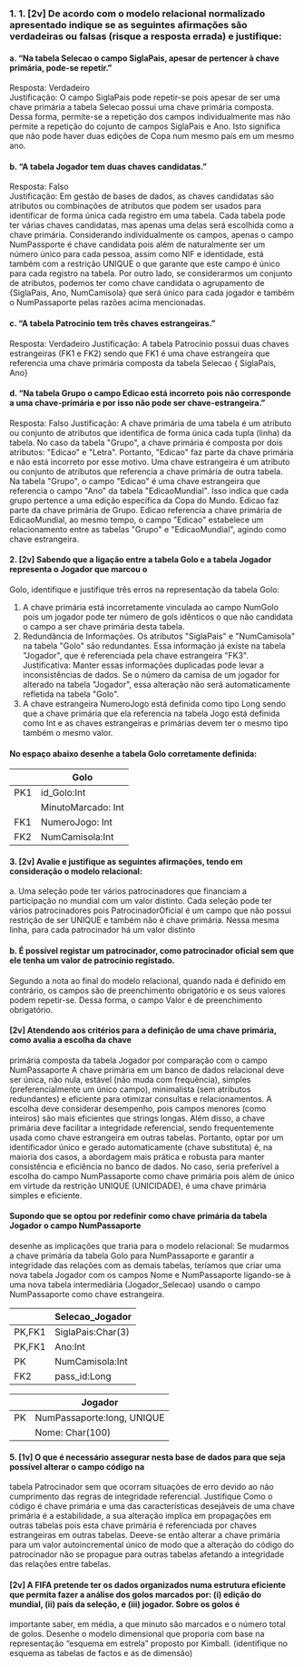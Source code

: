 ### 1. 1. [2v] De acordo com o modelo relacional normalizado apresentado indique se as seguintes afirmações são verdadeiras ou falsas (risque a resposta errada) e justifique:
#### a. “Na tabela Selecao o campo SiglaPais, apesar de pertencer à chave primária, pode-se repetir.”
Resposta: Verdadeiro  
Justificação: O campo SiglaPais pode repetir-se pois apesar de ser uma chave primária a tabela Selecao possui uma chave primária composta. Dessa forma, permite-se a 
repetição dos campos individualmente mas não permite a repetição do cojunto de campos SiglaPais e Ano. Isto significa que não pode haver duas edições de Copa num mesmo país em um mesmo ano.

#### b. “A tabela Jogador tem duas chaves candidatas.”
Resposta: Falso  
Justificação: Em gestão de bases de dados, as chaves candidatas são atributos ou combinações de atributos que podem ser usados para identificar de forma única cada registro em uma tabela.
Cada tabela pode ter várias chaves candidatas, mas apenas uma delas será escolhida como a chave primária. Considerando individualmente os campos, apenas o campo NumPassporte é chave candidata pois além de 
naturalmente ser um número único para cada pessoa, assim como NIF e identidade, está também com a restrição UNIQUE o que garante que este campo é único para cada registro na tabela. 
Por outro lado, se considerarmos um conjunto de atributos, podemos ter como chave candidata o agrupamento de {SiglaPais, Ano,  NumCamisola} que será único para cada jogador e também o NumPassaporte pelas razões acima mencionadas. 

#### c. “A tabela Patrocinio tem três chaves estrangeiras.”
Resposta: Verdadeiro
Justificação: A tabela Patrocínio possui duas chaves estrangeiras (FK1 e FK2) sendo que FK1 é uma chave estrangeira que referencia uma chave primária composta da tabela Selecao { SiglaPais, Ano} 

#### d. “Na tabela Grupo o campo Edicao está incorreto pois não corresponde a uma chave-primária e por isso não pode ser chave-estrangeira.”
Resposta: Falso
Justificação: A chave primária de uma tabela é um atributo ou conjunto de atributos que identifica de forma única cada tupla (linha) da tabela. No caso da tabela "Grupo", a chave primária é composta por dois atributos: "Edicao" e "Letra". Portanto, "Edicao" faz parte da chave primária e não está incorreto por esse motivo. Uma chave estrangeira é um atributo ou conjunto de atributos que referencia a chave primária de outra tabela. Na tabela "Grupo", o campo "Edicao" é uma chave estrangeira que referencia o campo "Ano" da tabela "EdicaoMundial". Isso indica que cada grupo pertence a uma edição específica da Copa do Mundo.
Edicao faz parte da chave primária de Grupo. Edicao referencia a chave primária de EdicaoMundial, ao mesmo tempo, o campo "Edicao" estabelece um relacionamento entre as tabelas "Grupo" e "EdicaoMundial", agindo como chave estrangeira.

#### 2. [2v] Sabendo que a ligação entre a tabela Golo e a tabela Jogador representa o Jogador que marcou o
Golo, identifique e justifique três erros na representação da tabela Golo:
1. A chave primária está incorretamente vinculada ao campo NumGolo pois um jogador pode ter número de gols idênticos o que não candidata o campo a ser chave primária desta tabela. 
2. Redundância de Informações. Os atributos "SiglaPais" e "NumCamisola" na tabela "Golo" são redundantes. Essa informação já existe na tabela "Jogador", que é referenciada pela chave estrangeira "FK3".
Justificativa: Manter essas informações duplicadas pode levar a inconsistências de dados. Se o número da camisa de um jogador for alterado na tabela "Jogador", essa alteração não será automaticamente refletida na tabela "Golo".
3. A chave estrangeira NumeroJogo está definida como tipo Long sendo que a chave primária que ela referencia na tabela Jogo está definida como Int e as chaves estrangeiras e primárias devem ter o mesmo tipo também o mesmo valor.
#### No espaço abaixo desenhe a tabela Golo corretamente definida:


|      |   Golo     |
|------|-------------|
| PK1  |id_Golo:Int |
|      | MinutoMarcado: Int | 
| FK1  | NumeroJogo: Int |
| FK2  | NumCamisola:Int |

#### 3. [2v] Avalie e justifique as seguintes afirmações, tendo em consideração o modelo relacional:
a. Uma seleção pode ter vários patrocinadores que financiam a participação no mundial com um valor distinto.
Cada seleção pode ter vários patrocinadores pois PatrocinadorOficial é um campo que não possui restrição de ser UNIQUE e também não é chave primária. Nessa mesma linha, para cada patrocinador há um valor distinto

#### b. É possível registar um patrocinador, como patrocinador oficial sem que ele tenha um valor de patrocínio registado.
Segundo a nota ao final do modelo relacional, quando nada é definido em contrário, os campos são de preenchimento obrigatório e os seus valores podem repetir-se. Dessa forma, o campo Valor é de preenchimento obrigatório.

#### [2v] Atendendo aos critérios para a definição de uma chave primária, como avalia a escolha da chave
primária composta da tabela Jogador por comparação com o campo NumPassaporte
A chave primária em um banco de dados relacional deve ser única, não nula, estável (não muda com frequência), simples (preferencialmente um único campo), minimalista (sem atributos redundantes) e eficiente para otimizar consultas e relacionamentos. A escolha deve considerar desempenho, pois campos menores (como inteiros) são mais eficientes que strings longas. Além disso, a chave primária deve facilitar a integridade referencial, sendo frequentemente usada como chave estrangeira em outras tabelas. Portanto, optar por um identificador único e gerado automaticamente (chave substituta) é, na maioria dos casos, a abordagem mais prática e robusta para manter consistência e eficiência no banco de dados. No caso, seria preferível a escolha do campo NumPassaporte como chave primária pois além de único em virtude da restrição UNIQUE (UNICIDADE), é uma chave primária simples e eficiente. 

#### Supondo que se optou por redefinir como chave primária da tabela Jogador o campo NumPassaporte
desenhe as implicações que traria para o modelo relacional:
Se mudarmos a chave primária da tabela Golo para NumPassaporte e garantir a integridade das relações com as demais tabelas, teríamos que criar uma nova tabela Jogador com os campos Nome e NumPassaporte
ligando-se à uma nova tabela intermediária (Jogador_Selecao) usando o campo NumPassaporte como chave estrangeira. 

|      |   Selecao_Jogador    |
|------|-------------|
| PK,FK1 |SiglaPais:Char(3)  |
| PK,FK1 | Ano:Int      | 
| PK  | NumCamisola:Int |
| FK2  | pass_id:Long  |

|      |   Jogador     |
|------|-------------|
| PK  |NumPassaporte:long, UNIQUE |
|      | Nome: Char(100)| 

#### 5. [1v] O que é necessário assegurar nesta base de dados para que seja possível alterar o campo código na
tabela Patrocinador sem que ocorram situações de erro devido ao não cumprimento das regras de
integridade referencial. Justifique
Como o código é chave primária e uma das características desejáveis de uma chave primária é a estabilidade, a sua alteração implica em propagações em outras tabelas pois esta chave primária é referenciada por chaves estrangeiras em outras tabelas. Deeve-se então alterar a chave primária para um valor autoincremental único de modo que a alteração do código do patrocinador não se propague para outras tabelas afetando a integridade das relações entre tabelas. 

#### [2v] A FIFA pretende ter os dados organizados numa estrutura eficiente que permita fazer a análise dos golos marcados por: (i) edição do mundial, (ii) país da seleção, e (iii) jogador. Sobre os golos é
importante saber, em média, a que minuto são marcados e o número total de golos.
Desenhe o modelo dimensional que proporia com base na representação “esquema em estrela” proposto por Kimball. (identifique no esquema as tabelas de factos e as de dimensão)


